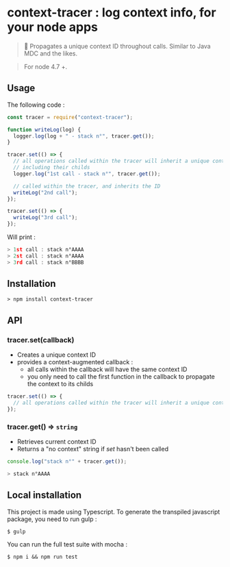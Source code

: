 # context-tracer : log context info, for your node apps

> :bookmark: Propagates a unique context ID throughout calls.
> Similar to Java MDC and the likes.

> For node 4.7 +.

## Usage

The following code :

```js
const tracer = require("context-tracer");

function writeLog(log) {
  logger.log(log + " - stack n°", tracer.get());
}

tracer.set(() => {
  // all operations called within the tracer will inherit a unique context ID
  // including their childs
  logger.log("1st call - stack n°", tracer.get());

  // called within the tracer, and inherits the ID
  writeLog("2nd call");
});

tracer.set(() => {
  writeLog("3rd call");
});
```

Will print :

```js
> 1st call : stack n°AAAA
> 2st call : stack n°AAAA
> 3rd call : stack n°BBBB
```

## Installation

`> npm install context-tracer`

## API

### tracer.set(callback)

* Creates a unique context ID
* provides a context-augmented callback :
  * all calls within the callback will have the same context ID
  * you only need to call the first function in the callback to propagate the context to its childs

```js
tracer.set(() => {
  // all operations called within the tracer will inherit a unique context ID
});
```

### tracer.get() ⇒ `string`

* Retrieves current context ID
* Returns a "no context" string if _set_ hasn't been called

```js
console.log("stack n°" + tracer.get());

> stack n°AAAA
```

## Local installation

This project is made using Typescript. To generate the transpiled javascript package, you need to run gulp :

`$ gulp`

You can run the full test suite with mocha :

`$ npm i && npm run test`
